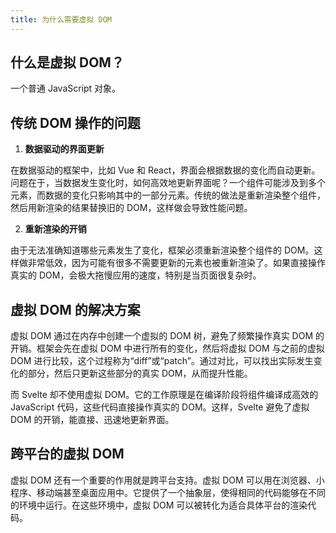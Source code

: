 ```yaml
---
title: 为什么需要虚拟 DOM
---
```


## 什么是虚拟 DOM？

一个普通 JavaScript 对象。

## 传统 DOM 操作的问题

1. **数据驱动的界面更新**

在数据驱动的框架中，比如 Vue 和 React，界面会根据数据的变化而自动更新。问题在于，当数据发生变化时，如何高效地更新界面呢？一个组件可能涉及到多个元素，而数据的变化只影响其中的一部分元素。传统的做法是重新渲染整个组件，然后用新渲染的结果替换旧的 DOM，这样做会导致性能问题。

2. **重新渲染的开销**

由于无法准确知道哪些元素发生了变化，框架必须重新渲染整个组件的 DOM。这样做非常低效，因为可能有很多不需要更新的元素也被重新渲染了。如果直接操作真实的 DOM，会极大拖慢应用的速度，特别是当页面很复杂时。

## 虚拟 DOM 的解决方案

虚拟 DOM 通过在内存中创建一个虚拟的 DOM 树，避免了频繁操作真实 DOM 的开销。框架会先在虚拟 DOM 中进行所有的变化，然后将虚拟 DOM 与之前的虚拟 DOM 进行比较，这个过程称为“diff”或“patch”。通过对比，可以找出实际发生变化的部分，然后只更新这些部分的真实 DOM，从而提升性能。

而 Svelte 却不使用虚拟 DOM。它的工作原理是在编译阶段将组件编译成高效的 JavaScript 代码，这些代码直接操作真实的 DOM。这样，Svelte 避免了虚拟 DOM 的开销，能直接、迅速地更新界面。

## 跨平台的虚拟 DOM

虚拟 DOM 还有一个重要的作用就是跨平台支持。虚拟 DOM 可以用在浏览器、小程序、移动端甚至桌面应用中。它提供了一个抽象层，使得相同的代码能够在不同的环境中运行。在这些环境中，虚拟 DOM 可以被转化为适合具体平台的渲染代码。